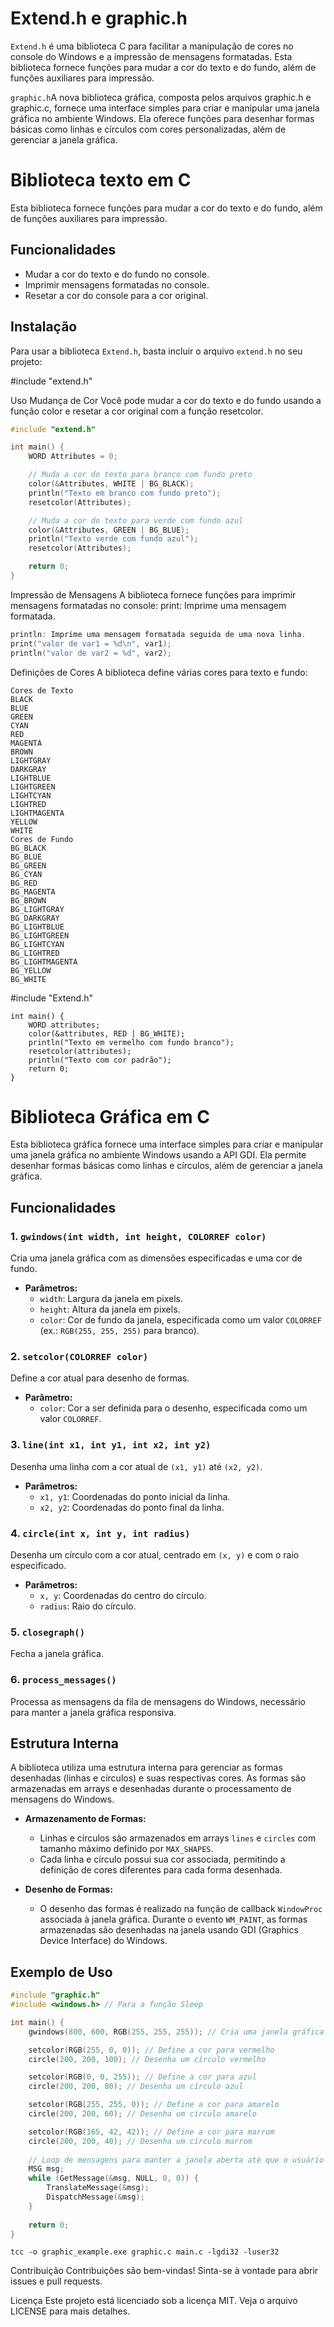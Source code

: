 # Extend.h e graphic.h

`Extend.h` é uma biblioteca C para facilitar a manipulação de cores no console do Windows e a impressão de mensagens formatadas. Esta biblioteca fornece funções para mudar a cor do texto e do fundo, além de funções auxiliares para impressão.

`graphic.h`A nova biblioteca gráfica, composta pelos arquivos graphic.h e graphic.c, fornece uma interface simples para criar e manipular uma janela gráfica no ambiente Windows. Ela oferece funções para desenhar formas básicas como linhas e círculos com cores personalizadas, além de gerenciar a janela gráfica.

# Biblioteca texto em C

Esta biblioteca fornece funções para mudar a cor do texto e do fundo, além de funções auxiliares para impressão.

## Funcionalidades

- Mudar a cor do texto e do fundo no console.
- Imprimir mensagens formatadas no console.
- Resetar a cor do console para a cor original.

## Instalação

Para usar a biblioteca `Extend.h`, basta incluir o arquivo `extend.h` no seu projeto:


#include "extend.h"

Uso
Mudança de Cor
Você pode mudar a cor do texto e do fundo usando a função color e resetar a cor original com a função resetcolor.

```c
#include "extend.h"

int main() {
    WORD Attributes = 0;

    // Muda a cor do texto para branco com fundo preto
    color(&Attributes, WHITE | BG_BLACK);
    println("Texto em branco com fundo preto");
    resetcolor(Attributes);

    // Muda a cor do texto para verde com fundo azul
    color(&Attributes, GREEN | BG_BLUE);
    println("Texto verde com fundo azul");
    resetcolor(Attributes);

    return 0;
}

```
Impressão de Mensagens
A biblioteca fornece funções para imprimir mensagens formatadas no console:
print: Imprime uma mensagem formatada.

```c
println: Imprime uma mensagem formatada seguida de uma nova linha.
print("valor de var1 = %d\n", var1);
println("valor de var2 = %d", var2);
```

Definições de Cores
A biblioteca define várias cores para texto e fundo:
```
Cores de Texto
BLACK
BLUE
GREEN
CYAN
RED
MAGENTA
BROWN
LIGHTGRAY
DARKGRAY
LIGHTBLUE
LIGHTGREEN
LIGHTCYAN
LIGHTRED
LIGHTMAGENTA
YELLOW
WHITE
Cores de Fundo
BG_BLACK
BG_BLUE
BG_GREEN
BG_CYAN
BG_RED
BG_MAGENTA
BG_BROWN
BG_LIGHTGRAY
BG_DARKGRAY
BG_LIGHTBLUE
BG_LIGHTGREEN
BG_LIGHTCYAN
BG_LIGHTRED
BG_LIGHTMAGENTA
BG_YELLOW
BG_WHITE
```
#include "Extend.h"

```
int main() {
    WORD attributes;
    color(&attributes, RED | BG_WHITE);
    println("Texto em vermelho com fundo branco");
    resetcolor(attributes);
    println("Texto com cor padrão");
    return 0;
}
```

# Biblioteca Gráfica em C

Esta biblioteca gráfica fornece uma interface simples para criar e manipular uma janela gráfica no ambiente Windows usando a API GDI. Ela permite desenhar formas básicas como linhas e círculos, além de gerenciar a janela gráfica.

## Funcionalidades

### 1. `gwindows(int width, int height, COLORREF color)`
Cria uma janela gráfica com as dimensões especificadas e uma cor de fundo.

- **Parâmetros:**
  - `width`: Largura da janela em pixels.
  - `height`: Altura da janela em pixels.
  - `color`: Cor de fundo da janela, especificada como um valor `COLORREF` (ex.: `RGB(255, 255, 255)` para branco).

### 2. `setcolor(COLORREF color)`
Define a cor atual para desenho de formas.

- **Parâmetro:**
  - `color`: Cor a ser definida para o desenho, especificada como um valor `COLORREF`.

### 3. `line(int x1, int y1, int x2, int y2)`
Desenha uma linha com a cor atual de `(x1, y1)` até `(x2, y2)`.

- **Parâmetros:**
  - `x1, y1`: Coordenadas do ponto inicial da linha.
  - `x2, y2`: Coordenadas do ponto final da linha.

### 4. `circle(int x, int y, int radius)`
Desenha um círculo com a cor atual, centrado em `(x, y)` e com o raio especificado.

- **Parâmetros:**
  - `x, y`: Coordenadas do centro do círculo.
  - `radius`: Raio do círculo.

### 5. `closegraph()`
Fecha a janela gráfica.

### 6. `process_messages()`
Processa as mensagens da fila de mensagens do Windows, necessário para manter a janela gráfica responsiva.

## Estrutura Interna

A biblioteca utiliza uma estrutura interna para gerenciar as formas desenhadas (linhas e círculos) e suas respectivas cores. As formas são armazenadas em arrays e desenhadas durante o processamento de mensagens do Windows.

- **Armazenamento de Formas:**
  - Linhas e círculos são armazenados em arrays `lines` e `circles` com tamanho máximo definido por `MAX_SHAPES`.
  - Cada linha e círculo possui sua cor associada, permitindo a definição de cores diferentes para cada forma desenhada.

- **Desenho de Formas:**
  - O desenho das formas é realizado na função de callback `WindowProc` associada à janela gráfica. Durante o evento `WM_PAINT`, as formas armazenadas são desenhadas na janela usando GDI (Graphics Device Interface) do Windows.

## Exemplo de Uso

```c
#include "graphic.h"
#include <windows.h> // Para a função Sleep

int main() {
    gwindows(800, 600, RGB(255, 255, 255)); // Cria uma janela gráfica 800x600 com fundo branco

    setcolor(RGB(255, 0, 0)); // Define a cor para vermelho
    circle(200, 200, 100); // Desenha um círculo vermelho

    setcolor(RGB(0, 0, 255)); // Define a cor para azul
    circle(200, 200, 80); // Desenha um círculo azul

    setcolor(RGB(255, 255, 0)); // Define a cor para amarelo
    circle(200, 200, 60); // Desenha um círculo amarelo

    setcolor(RGB(165, 42, 42)); // Define a cor para marrom
    circle(200, 200, 40); // Desenha um círculo marrom
    
    // Loop de mensagens para manter a janela aberta até que o usuário a feche
    MSG msg;
    while (GetMessage(&msg, NULL, 0, 0)) {
        TranslateMessage(&msg);
        DispatchMessage(&msg);
    }
    
    return 0;
}
```
```
tcc -o graphic_example.exe graphic.c main.c -lgdi32 -luser32
```


Contribuição
Contribuições são bem-vindas! Sinta-se à vontade para abrir issues e pull requests.

Licença
Este projeto está licenciado sob a licença MIT. Veja o arquivo LICENSE para mais detalhes.
